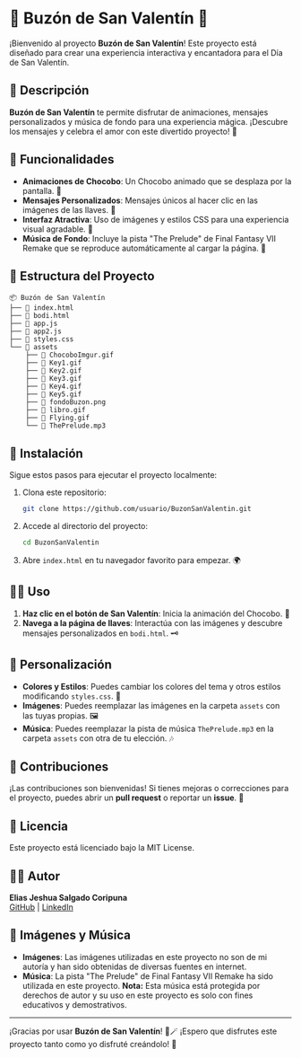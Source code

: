 # 💖 Buzón de San Valentín 💌

¡Bienvenido al proyecto **Buzón de San Valentín**! Este proyecto está diseñado para crear una experiencia interactiva y encantadora para el Día de San Valentín.

## 📝 Descripción

**Buzón de San Valentín** te permite disfrutar de animaciones, mensajes personalizados y música de fondo para una experiencia mágica. ¡Descubre los mensajes y celebra el amor con este divertido proyecto! 💖

## 🔑 Funcionalidades

- **Animaciones de Chocobo**: Un Chocobo animado que se desplaza por la pantalla. 🐤
- **Mensajes Personalizados**: Mensajes únicos al hacer clic en las imágenes de las llaves. 📜
- **Interfaz Atractiva**: Uso de imágenes y estilos CSS para una experiencia visual agradable. 🎨
- **Música de Fondo**: Incluye la pista "The Prelude" de Final Fantasy VII Remake que se reproduce automáticamente al cargar la página. 🎵

## 📂 Estructura del Proyecto
```plaintext
📦 Buzón de San Valentín
├── 📜 index.html
├── 📜 bodi.html
├── 📜 app.js
├── 📜 app2.js
├── 📜 styles.css
└── 📁 assets
    ├── 📄 ChocoboImgur.gif
    ├── 📄 Key1.gif
    ├── 📄 Key2.gif
    ├── 📄 Key3.gif
    ├── 📄 Key4.gif
    ├── 📄 Key5.gif
    ├── 📄 fondoBuzon.png
    ├── 📄 libro.gif
    ├── 📄 Flying.gif
    └── 📄 ThePrelude.mp3
```

## 🚀 Instalación

Sigue estos pasos para ejecutar el proyecto localmente:

1. Clona este repositorio:
    ```bash
    git clone https://github.com/usuario/BuzonSanValentin.git
    ```
2. Accede al directorio del proyecto:
    ```bash
    cd BuzonSanValentin
    ```
3. Abre `index.html` en tu navegador favorito para empezar. 🌍

## 👨‍💻 Uso

1. **Haz clic en el botón de San Valentín**: Inicia la animación del Chocobo. 🐤
2. **Navega a la página de llaves**: Interactúa con las imágenes y descubre mensajes personalizados en `bodi.html`. 🗝️

## 🎨 Personalización

- **Colores y Estilos**: Puedes cambiar los colores del tema y otros estilos modificando `styles.css`. 🎨
- **Imágenes**: Puedes reemplazar las imágenes en la carpeta `assets` con las tuyas propias. 🖼️
- **Música**: Puedes reemplazar la pista de música `ThePrelude.mp3` en la carpeta `assets` con otra de tu elección. 🎶

## 🤝 Contribuciones

¡Las contribuciones son bienvenidas! Si tienes mejoras o correcciones para el proyecto, puedes abrir un **pull request** o reportar un **issue**. 💪

## 📜 Licencia

Este proyecto está licenciado bajo la MIT License.

## 🧑‍💻 Autor

**Elias Jeshua Salgado Coripuna**  
[GitHub](https://github.com/usuario) | [LinkedIn](https://www.linkedin.com/in/elias-salgado-398443193)

## 📸 Imágenes y Música

- **Imágenes**: Las imágenes utilizadas en este proyecto no son de mi autoría y han sido obtenidas de diversas fuentes en internet.
- **Música**: La pista "The Prelude" de Final Fantasy VII Remake ha sido utilizada en este proyecto. **Nota:** Esta música está protegida por derechos de autor y su uso en este proyecto es solo con fines educativos y demostrativos.

---

¡Gracias por usar **Buzón de San Valentín**! 💖🪄 ¡Espero que disfrutes este proyecto tanto como yo disfruté creándolo! 🎉

